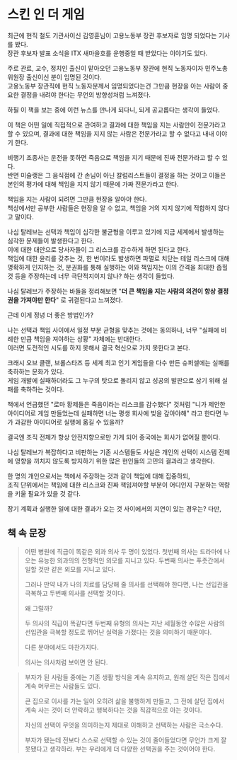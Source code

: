 # 스킨 인 더 게임

최근에 현직 철도 기관사이신 김영훈님이 고용노동부 장관 후보자로 임명 되었다는 기사를 봤다.  
장관 후보자 발표 소식을 ITX 새마을호를 운행중일 때 받았다는 이야기도 있다.  
  
주로 관료, 교수, 정치인 출신이 맡아오던 고용노동부 장관에 현직 노동자이자 민주노총 위원장 출신이신 분이 임명된 것이다.  
고용노동부 장관직에 현직 노동자분께서 임명되었다는건 그만큼 현장을 아는 사람이 중요한 결정을 내려야 한다는 무언의 방향성처럼 느껴졌다.  
  
하필 이 책을 보는 중에 이런 뉴스를 만나게 되다니, 되게 공교롭다는 생각이 들었다.  
  
이 책은 어떤 일에 직접적으로 관여하고 결과에 대한 책임을 지는 사람만이 전문가라고 할 수 있으며, 결과에 대한 책임을 지지 않는 사람은 전문가라고 할 수 없다고 내내 이야기 한다.  
  
비행기 조종사는 운전을 못하면 죽음으로 책임을 지기 때문에 진짜 전문가라고 할 수 있다.  
반면 미슐랭은 그 음식점에 간 손님이 아닌 칼럼리스트들이 결정을 하는 것이고 이들은 본인의 평가에 대해 책임을 지지 않기 때문에 가짜 전문가라고 한다.  
  
책임을 지는 사람이 되려면 그만큼 현장을 알아야 한다.  
책상에서만 공부한 사람들은 현장을 알 수 없고, 책임을 거의 지지 않기에 적합하지 않다고 말이다.  
  
나심 탈레브는 선택과 책임이 심각한 불균형을 이루고 있기에 지금 세계에서 발생하는 심각한 문제들이 발생한다고 한다.  
이에 대한 대안으로 당사자들이 그 리스크를 감수하게 하면 된다고 한다.  
책임에 대한 윤리를 갖추는 것, 한 번이라도 발생하면 파멸로 치닫는 테일 리스크에 대해 명확하게 인지하는 것, 분권화를 통해 실행하는 이와 책임지는 이의 간격을 최대한 좁힐 것 등을 주장하는데 너무 극단적지이지 않나? 하는 생각이 들었다.  
  
나심 탈레브가 주장하는 바들을 정리해보면 "**더 큰 책임을 지는 사람의 의견이 항상 결정권을 가져야만 한다**" 로 귀결된다고 느껴졌다.  
  
근데 이게 정녕 더 좋은 방법인가?  
  
나는 선택과 책임 사이에서 일정 부분 균형을 맞추는 것에는 동의하나, 너무 "실패에 비례한 만큼 책임을 져야하는 상황" 자체에는 반대한다.  
이러면 도전적인 시도를 하지 못해서 결국 혁신으로 가지 못한다고 본다.  
  
크래시 오브 클랜, 브롤스타즈 등 세계 최고 인기 게임들을 다수 만든 슈퍼셀에는 실패를 축하하는 문화가 있다.  
게임 개발에 실패하더라도 그 누구의 탓으로 돌리지 않고 성공의 발판으로 삼기 위해 실패를 축하하는 것이다.  

책에서 언급했던 "로마 황제들은 죽음이라는 리스크를 감수했다" 것처럼 "니가 제안한 아이디어로 게임 만들었는데 실패하면 너는 평생 회사에 빚을 갚아야해" 라고 한다면 누가 과감한 아이디어로 실행에 옮길 수 있을까?  
  
결국엔 조직 전체가 항상 안전지향으로만 가게 되어 종국에는 회사가 없어질 뿐이다.  

나심 탈레브가 복잡하다고 비판하는 기존 시스템들도 사실은 개인의 선택이 시스템 전체에 영향을 끼치지 않도록 방지하기 위한 많은 현인들의 고민의 결과라고 생각한다.  
   
한 명의 개인으로서는 책에서 주장하는 것과 같이 책임에 대해 집중하되,  
조직 단위에서는 책임에 대한 리스크와 진짜 책임져야할 부분이 어디인지 구분하는 역량을 키울 필요가 있을 것 같다.  

장기 계획과 실행한 일에 대한 결과가 오는 것 사이에서의 지연이 있는 경우는?
다만, 

## 책 속 문장

> 어떤 병원에 직급이 똑같은 외과 의사 두 명이 있었다.
첫번째 의사는 드라마에 나오는
유능한 외과의의 전형적인 외모를 지니고 있다.
두번째 의사는 푸줏간에서 일할 것만
같은 외모를 지니고 있다.
> 
> 그러나 만약 내가 나의 치료를 담당해 줄
의사를 선택해야 한다면,
나는 선입관을 극복하고
두번째 의사를 선택할 것이다.
> 
> 왜 그럴까?
> 
> 두 의사의 직급이 똑같다면
두번째 유형의 의사는
지난 세월동안 수많은 사람의 선입관을
극복할 정도로 뛰어난 실력을 가졌다는 것을
의미하기 때문이다.
> 
> 다른 분야에서도 마찬가지다.
> 
>의사는 의사처럼 보이면 안 된다.


> 부자가 된 사람들 중에는
기존 생활 방식을 계속 유지하고,
원래 살던 작은 집에서
계속 머무르는 사람들도 있다.
> 
> 큰 집으로 이사를 가는 일이
오히려 삶을 불행하게 만들고,
그 전에 살던 집에서 계속 사는 것이
더 안락하고 행복하다는 것을
직감적으로 아는 것이다.
> 
> 자신의 선택이 무엇을 의미하는지
제대로 이해하고
선택하는 사람은 극소수다.
> 
> 부자가 됐는데 전보다
스스로 선택할 수 있는 것이 줄어들었다면
무언가 크게 잘못됐다고 생각하라.
부는 우리에게 더 다양한 선택권을
주는 것이어야 한다.